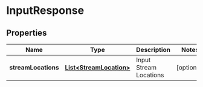 
# InputResponse

## Properties
Name | Type | Description | Notes
------------ | ------------- | ------------- | -------------
**streamLocations** | [**List&lt;StreamLocation&gt;**](StreamLocation.md) | Input Stream Locations |  [optional]



